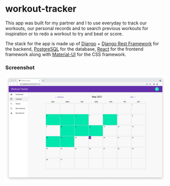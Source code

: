 # workout-tracker

This app was built for my partner and I to use everyday to track our workouts, our personal records and to search previous workouts for inspiration or to redo a workout to try and beat or score.

The stack for the app is made up of [Django](https://www.djangoproject.com/) + [Django Rest Framework](https://www.django-rest-framework.org/) for the backend, [PostgreSQL](https://www.postgresql.org/) for the database, [React](https://reactjs.org/) for the frontend framework along with [Material-UI](https://material-ui.com/) for the CSS framework.

### Screenshot
<img src="./docs/calendar_view.png" width="800">
